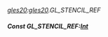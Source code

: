 _[gles20](../../modules/gles20/gles20-module.md):[gles20](../../modules/gles20/gles20-module.md).GL\_STENCIL\_REF_
##### Const GL\_STENCIL\_REF:[Int](../../modules/wonkey/wonkey-types-int.md)
